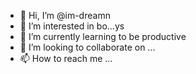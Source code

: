 - 👋 Hi, I’m @im-dreamn
- 👀 I’m interested in bo...ys
- 🌱 I’m currently learning to be productive
- 💞️ I’m looking to collaborate on ...
- 📫 How to reach me ...

<!---
im-dreamn/im-dreamn is a ✨ special ✨ repository because its `README.md` (this file) appears on your GitHub profile.
You can click the Preview link to take a look at your changes.
--->
